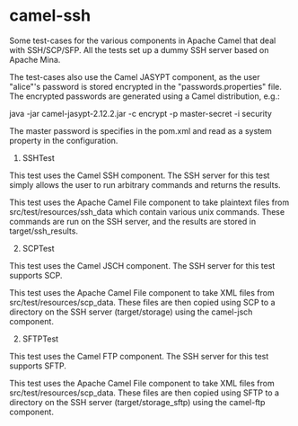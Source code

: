 camel-ssh
===========

Some test-cases for the various components in Apache Camel that deal with
SSH/SCP/SFP. All the tests set up a dummy SSH server based on Apache Mina.

The test-cases also use the Camel JASYPT component, as the user "alice"'s 
password is stored encrypted in the "passwords.properties" file. The encrypted 
passwords are generated using a Camel distribution, e.g.:

java -jar camel-jasypt-2.12.2.jar -c encrypt -p master-secret -i security

The master password is specifies in the pom.xml and read as a system property
in the configuration.

1) SSHTest

This test uses the Camel SSH component. The SSH server for this test simply
allows the user to run arbitrary commands and returns the results.

This test uses the Apache Camel File component to take plaintext files from
src/test/resources/ssh_data which contain various unix commands. These commands
are run on the SSH server, and the results are stored in target/ssh_results.

2) SCPTest

This test uses the Camel JSCH component. The SSH server for this test supports
SCP.

This test uses the Apache Camel File component to take XML files from
src/test/resources/scp_data. These files are then copied using SCP to a
directory on the SSH server (target/storage) using the camel-jsch component.

2) SFTPTest

This test uses the Camel FTP component. The SSH server for this test supports
SFTP.

This test uses the Apache Camel File component to take XML files from
src/test/resources/scp_data. These files are then copied using SFTP to a
directory on the SSH server (target/storage_sftp) using the camel-ftp
component.


